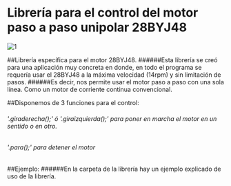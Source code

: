 Librería para el control del motor paso a paso unipolar 28BYJ48
==================================
![1](http://i.gyazo.com/4996ae247857ee6dc08928494c471374.png)

##Librería específica para el motor 28BYJ48.
######Esta librería se creó para una aplicación muy concreta en donde, en todo el programa se requería usar el 28BYJ48 a la máxima velocidad (14rpm) y sin limitación de pasos. 
######Es decir, nos permite usar el motor paso a paso con una sola línea. Como un motor de corriente continua convencional.

##Disponemos de 3 funciones para el control:
###### '.giraderecha();'  ó  '.giraizquierda();' para poner en marcha el motor en un sentido o en otro.
###### '.para();' para detener el motor

##Ejemplo:
######En la carpeta de la librería hay un ejemplo explicado de uso de la librería.

